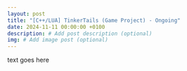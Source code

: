 ```yaml
---
layout: post
title: "[C++/LUA] TinkerTails (Game Project) - Ongoing"
date: 2024-11-11 00:00:00 +0100
description: # Add post description (optional)
img: # Add image post (optional)
---
```


text goes here